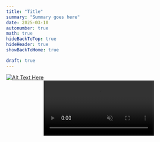 ```yaml
---
title: "Title"
summary: "Summary goes here"
date: 2025-03-10
autonumber: true
math: true
hideBackToTop: true
hideHeader: true
showBackToHome: true

draft: true
---
```

<a href="URL Link" target="_blank">
  <img src="/images/recents/template/img_name.png" alt="Alt Text Here">
</a>

<div class="video-wrapper" style="display: flex; justify-content: center; max-width: 100%">
  <video style="max-width: 100%;" autoplay loop muted playsinline>
    <source src="/images/recents/template/video_name.mp4" type="video/mp4" >
    Your browser does not support the video tag.
  </video>
</div>